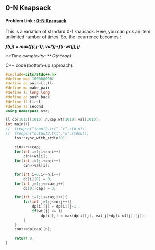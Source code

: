## 0-N Knapsack
#### Problem Link : [0-N Knapsack](https://hack.codingblocks.com/contests/c/1001/922)

This is a variation of standard 0-1 knapsack. Here, you can pick an item unlimited number of times. So, the recurrence becomes :

_**f(i,j) = max(f(i,j-1), val(j)+f(i-wt(j], j)**_

_**Time complexity: ** O(n*cap)_

C++ code (bottom-up approach):

```C++
#include<bits/stdc++.h>
#define mod 1000000007
#define pp pair<ll,ll>
#define mp make_pair
#define ll long long
#define pb push_back
#define ff first
#define ss second
using namespace std;

ll dp[1010][1010],n,cap,wt[1010],val[1010];
int main(){
//	freopen("input2.txt","r",stdin);
//	freopen("output2.txt","w",stdout);
	ios::sync_with_stdio(0);
	
	cin>>n>>cap;
	for(int i=1;i<=n;i++)
		cin>>wt[i];
	for(int i=1;i<=n;i++)
		cin>>val[i];
	
	for(int i=0;i<=n;i++)
		dp[i][0] = 0;
	for(int j=1;j<=cap;j++)
		dp[0][cap] = 0;
	
	for(int i=1;i<=cap;i++){
		for(int j=1;j<=n;j++){
			dp[i][j] = dp[i][j-1];
			if(wt[j] <= i)
				dp[i][j] = max(dp[i][j], val[j]+dp[i-wt[j]][j]);
		}
	}
	cout<<dp[cap][n];
	
	return 0;
}

```